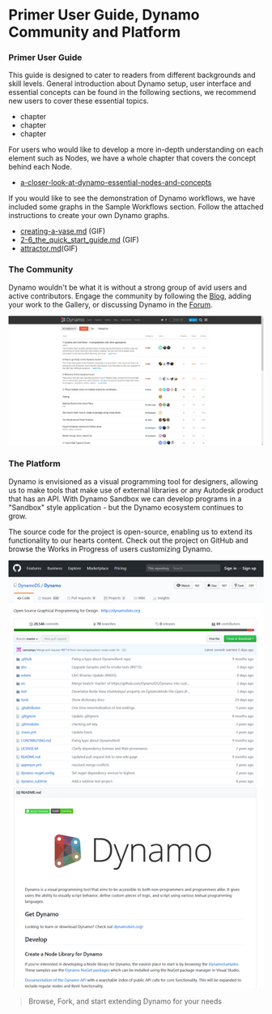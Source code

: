 # Primer User Guide, Dynamo Community and Platform

### Primer User Guide

This guide is designed to cater to readers from different backgrounds and skill levels. General introduction about Dynamo setup, user interface and essential concepts can be found in the following sections, we recommend new users to cover these essential topics.

* chapter
* chapter
* chapter

For users who would like to develop a more in-depth understanding on each element such as Nodes, we have a whole chapter that covers the concept behind each Node.

* [a-closer-look-at-dynamo-essential-nodes-and-concepts](../a-closer-look-at-dynamo-essential-nodes-and-concepts/ "mention")

If you would like to see the demonstration of Dynamo workflows, we have included some graphs in the Sample Workflows section. Follow the attached instructions to create your own Dynamo graphs.

* [creating-a-vase.md](../sample-workflow/your-first-dynamo-graph/creating-a-vase.md "mention") (GIF)
* [2-6\_the\_quick\_start\_guide.md](../sample-workflow/your-first-dynamo-graph/2-6\_the\_quick\_start\_guide.md "mention") (GIF)
* [attractor.md](../sample-workflow/your-first-dynamo-graph/attractor.md "mention")(GIF)

### The Community

Dynamo wouldn't be what it is without a strong group of avid users and active contributors. Engage the community by following the [Blog](http://dynamobim.org/blog/), adding your work to the Gallery, or discussing Dynamo in the [Forum](https://forum.dynamobim.com).

![The Forum](../.gitbook/assets/02-Community.png)

### The Platform

Dynamo is envisioned as a visual programming tool for designers, allowing us to make tools that make use of external libraries or any Autodesk product that has an API. With Dynamo Sandbox we can develop programs in a "Sandbox" style application - but the Dynamo ecosystem continues to grow.

The source code for the project is open-source, enabling us to extend its functionality to our hearts content. Check out the project on GitHub and browse the Works in Progress of users customizing Dynamo.

![The Repo](../.gitbook/assets/03-TheRepo.png)

> Browse, Fork, and start extending Dynamo for your needs
